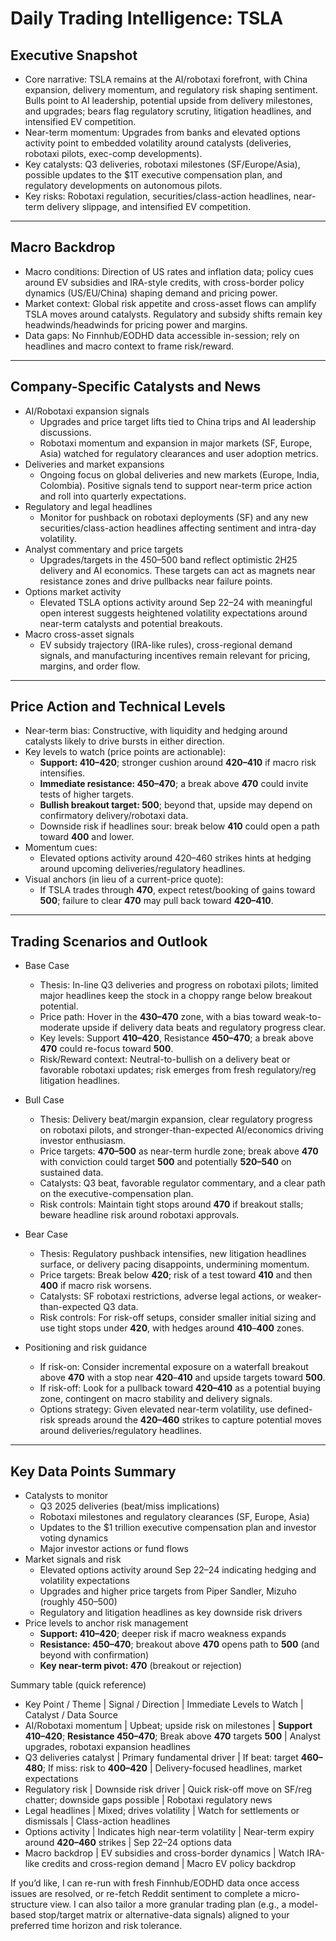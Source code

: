 # Daily Trading Intelligence: TSLA

## Executive Snapshot
- Core narrative: TSLA remains at the AI/robotaxi forefront, with China expansion, delivery momentum, and regulatory risk shaping sentiment. Bulls point to AI leadership, potential upside from delivery milestones, and upgrades; bears flag regulatory scrutiny, litigation headlines, and intensified EV competition.
- Near-term momentum: Upgrades from banks and elevated options activity point to embedded volatility around catalysts (deliveries, robotaxi pilots, exec-comp developments). 
- Key catalysts: Q3 deliveries, robotaxi milestones (SF/Europe/Asia), possible updates to the $1T executive compensation plan, and regulatory developments on autonomous pilots.
- Key risks: Robotaxi regulation, securities/class-action headlines, near-term delivery slippage, and intensified EV competition.

---

## Macro Backdrop
- Macro conditions: Direction of US rates and inflation data; policy cues around EV subsidies and IRA-style credits, with cross-border policy dynamics (US/EU/China) shaping demand and pricing power.
- Market context: Global risk appetite and cross-asset flows can amplify TSLA moves around catalysts. Regulatory and subsidy shifts remain key headwinds/headwinds for pricing power and margins.
- Data gaps: No Finnhub/EODHD data accessible in-session; rely on headlines and macro context to frame risk/reward.

---

## Company-Specific Catalysts and News
- AI/Robotaxi expansion signals
  - Upgrades and price target lifts tied to China trips and AI leadership discussions.
  - Robotaxi momentum and expansion in major markets (SF, Europe, Asia) watched for regulatory clearances and user adoption metrics.
- Deliveries and market expansions
  - Ongoing focus on global deliveries and new markets (Europe, India, Colombia). Positive signals tend to support near-term price action and roll into quarterly expectations.
- Regulatory and legal headlines
  - Monitor for pushback on robotaxi deployments (SF) and any new securities/class-action headlines affecting sentiment and intra-day volatility.
- Analyst commentary and price targets
  - Upgrades/targets in the $450–$500 band reflect optimistic 2H25 delivery and AI economics. These targets can act as magnets near resistance zones and drive pullbacks near failure points.
- Options market activity
  - Elevated TSLA options activity around Sep 22–24 with meaningful open interest suggests heightened volatility expectations around near-term catalysts and potential breakouts.
- Macro cross-asset signals
  - EV subsidy trajectory (IRA-like rules), cross-regional demand signals, and manufacturing incentives remain relevant for pricing, margins, and order flow.

---

## Price Action and Technical Levels
- Near-term bias: Constructive, with liquidity and hedging around catalysts likely to drive bursts in either direction.
- Key levels to watch (price points are actionable):
  - **Support: 410–420**; stronger cushion around **420–410** if macro risk intensifies.
  - **Immediate resistance: 450–470**; a break above **470** could invite tests of higher targets.
  - **Bullish breakout target: 500**; beyond that, upside may depend on confirmatory delivery/robotaxi data.
  - Downside risk if headlines sour: break below **410** could open a path toward **400** and lower.
- Momentum cues:
  - Elevated options activity around 420–460 strikes hints at hedging around upcoming deliveries/regulatory headlines.
- Visual anchors (in lieu of a current-price quote):
  - If TSLA trades through **470**, expect retest/booking of gains toward **500**; failure to clear **470** may pull back toward **420–410**.

---

## Trading Scenarios and Outlook
- Base Case
  - Thesis: In-line Q3 deliveries and progress on robotaxi pilots; limited major headlines keep the stock in a choppy range below breakout potential.
  - Price path: Hover in the **430–470** zone, with a bias toward weak-to-moderate upside if delivery data beats and regulatory progress clear.
  - Key levels: Support **410–420**, Resistance **450–470**; a break above **470** could re-focus toward **500**.
  - Risk/Reward context: Neutral-to-bullish on a delivery beat or favorable robotaxi updates; risk emerges from fresh regulatory/reg litigation headlines.
- Bull Case
  - Thesis: Delivery beat/margin expansion, clear regulatory progress on robotaxi pilots, and stronger-than-expected AI/economics driving investor enthusiasm.
  - Price targets: **470–500** as near-term hurdle zone; break above **470** with conviction could target **500** and potentially **520–540** on sustained data.
  - Catalysts: Q3 beat, favorable regulator commentary, and a clear path on the executive-compensation plan.
  - Risk controls: Maintain tight stops around **470** if breakout stalls; beware headline risk around robotaxi approvals.
- Bear Case
  - Thesis: Regulatory pushback intensifies, new litigation headlines surface, or delivery pacing disappoints, undermining momentum.
  - Price targets: Break below **420**; risk of a test toward **410** and then **400** if macro risk worsens.
  - Catalysts: SF robotaxi restrictions, adverse legal actions, or weaker-than-expected Q3 data.
  - Risk controls: For risk-off setups, consider smaller initial sizing and use tight stops under **420**, with hedges around **410**–**400** zones.

- Positioning and risk guidance
  - If risk-on: Consider incremental exposure on a waterfall breakout above **470** with a stop near **420**–**410** and upside targets toward **500**.
  - If risk-off: Look for a pullback toward **420–410** as a potential buying zone, contingent on macro stability and delivery signals.
  - Options strategy: Given elevated near-term volatility, use defined-risk spreads around the **420–460** strikes to capture potential moves around deliveries/regulatory headlines.

---

## Key Data Points Summary
- Catalysts to monitor
  - Q3 2025 deliveries (beat/miss implications)
  - Robotaxi milestones and regulatory clearances (SF, Europe, Asia)
  - Updates to the $1 trillion executive compensation plan and investor voting dynamics
  - Major investor actions or fund flows
- Market signals and risk
  - Elevated options activity around Sep 22–24 indicating hedging and volatility expectations
  - Upgrades and higher price targets from Piper Sandler, Mizuho (roughly $450–$500)
  - Regulatory and litigation headlines as key downside risk drivers
- Price levels to anchor risk management
  - **Support: 410–420**; deeper risk if macro weakness expands
  - **Resistance: 450–470**; breakout above **470** opens path to **500** (and beyond with confirmation)
  - **Key near-term pivot: 470** (breakout or rejection)

Summary table (quick reference)
- Key Point / Theme | Signal / Direction | Immediate Levels to Watch | Catalyst / Data Source
- AI/Robotaxi momentum | Upbeat; upside risk on milestones | **Support 410–420**; **Resistance 450–470**; Break above **470** targets **500** | Analyst upgrades, robotaxi expansion headlines
- Q3 deliveries catalyst | Primary fundamental driver | If beat: target **460–480**; If miss: risk to **400–420** | Delivery-focused headlines, market expectations
- Regulatory risk | Downside risk driver | Quick risk-off move on SF/reg chatter; downside gaps possible | Robotaxi regulatory news
- Legal headlines | Mixed; drives volatility | Watch for settlements or dismissals | Class-action headlines
- Options activity | Indicates high near-term volatility | Near-term expiry around **420–460** strikes | Sep 22–24 options data
- Macro backdrop | EV subsidies and cross-border dynamics | Watch IRA-like credits and cross-region demand | Macro EV policy backdrop

If you’d like, I can re-run with fresh Finnhub/EODHD data once access issues are resolved, or re-fetch Reddit sentiment to complete a micro-structure view. I can also tailor a more granular trading plan (e.g., a model-based stop/target matrix or alternative-data signals) aligned to your preferred time horizon and risk tolerance.